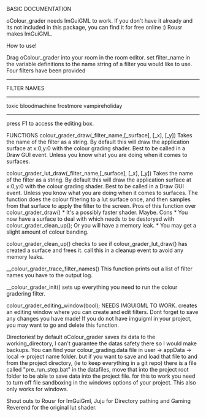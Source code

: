  BASIC DOCUMENTATION

 oColour_grader needs ImGuiGML to work. If you don't have it already and its not included in this package, you can find it for free online :)
 Rousr makes ImGuiGML.

 How to use!

Drag oColour_grader into your room in the room editor.
 set filter_name in the variable definitions to the name string of a filter you would like to use.  
Four filters have been provided
************
FILTER NAMES
************
toxic
bloodmachine
frostmore
vampireholiday
************
 press F1 to access the editing box.


FUNCTIONS
colour_grader_draw(_filter_name,[_surface], [_x], [_y])
Takes the name of the filter as a string.
By default this will draw the application surface at x:0,y:0 with the colour grading shader.
Best to be called in a Draw GUI event. Unless you know what you are doing when it comes to surfaces. 

colour_grader_lut_draw(_filter_name,[_surface], [_x], [_y])
Takes the name of the filter as a string.
By default this will draw the application surface at x:0,y:0 with the colour grading shader.
Best to be called in a Draw GUI event. Unless you know what you are doing when it comes to surfaces. 
The function does the colour filtering to a lut surface once, and then samples from that surface to apply the filter to the screen.
Pros of this function over colour_grader_draw()
	* It's a possibly faster shader. Maybe.
Cons
	* You now have a surface to deal with which needs to be destoryed with colour_grader_clean_up(); Or you will have a memory leak.
	* You may get a slight amount of colour banding.

colour_grader_clean_up()
checks to see if colour_grader_lut_draw() has created a surface and frees it.
call this in a cleanup event to avoid any memory leaks.


__colour_grader_trace_filter_names()
This function prints out a list of filter names you have to the output log.

__colour_grader_init()
sets up everything you need to run the colour gradering filter.


colour_grader_editing_window(bool); NEEDS IMGUIGML TO WORK.
creates an editing window where you can create and edit filters. 
Dont forget to save any changes you have made!
If you do not have imguigml in your project, you may want to go and delete this function.

 Directories!
 by default oColour_grader saves its data to the working_directory, I can't guarantee  the datas safety there so I would make backups. 
 You can find your colour_grading.data file in user -> appData -> local -> project name folder.
 but if you want to save and load that file to and from the project directory, (ie to keep everything in a git repo)
 there is a file called "pre_run_step.bat" in the datafiles, move that into the project root folder to be able to save data into the project file.
 for this to work you need to turn off file sandboxing in the windows options of your project.
This also only works for windows.

 Shout outs to Rousr for ImGuiGml, Juju for Directory pathing and Gaming Reverend for the original lut shader.  
